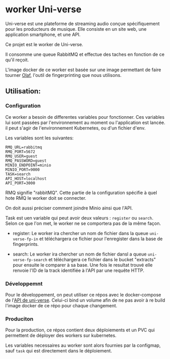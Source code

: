 # worker Uni-verse

Uni-verse est une plateforme de streaming audio conçue spécifiquement pour les producteurs de musique.
Elle consiste en un site web, une application smartphone, et une API.

Ce projet est le worker de Uni-verse.

Il consomme une queue RabbitMQ et effectue des taches en fonction de ce qu'il reçoit.

L'image docker de ce worker est basée sur une image permettant de faire tourner [Olaf](https://github.com/JorenSix/Olaf), l'outil de fingerprinting que nous utilisons.


## Utilisation:

### Configuration
Ce worker a besoin de differentes variables pour fonctionner. Ces variables lui sont passées par l'environnement au moment ou l'application est lancée. il peut s'agir de l'environnement Kubernetes, ou d'un fichier d'env.

Les variables sont les suivantes:
```
RMQ_URL=rabbitmq
RMQ_PORT=5672
RMQ_USER=guest
RMQ_PASSWORD=guest
MINIO_ENDPOINT=minio
MINIO_PORT=9000
TASK=search
API_HOST=localhost
API_PORT=3000
```

RMQ signifie "rabbitMQ". Cette partie de la configuration spécifie à quel hote RMQ le worker doit se connecter.

On doit aussi préciser comment joindre Minio ainsi que l'API.


Task est uen variable qui peut avoir deux valeurs : `register` ou `search`. Selon ce que l'on met, le worker ne se comportera pas de la même façon.

- register: Le worker ira chercher un nom de fichier dans la queue `uni-verse-fp-in` et téléchargera ce fichier pour l'enregister dans la base de fingerprints.

- search: Le worker ira chercher un nom de fichier dansl a queue `uni-verse-fp-search` et téléchargera ce fichier dans le bucket "extracts" pour ensuite le comparer à sa base. Une fois le resultat trouvé elle renvoie l'ID de la track identifiée à l'API par une requête HTTP.

### Développemnt

Pour le développement, on peut utiliser ce répos avec le docker-compose de l'[API de uni-verse](https://github.com/uni-verse-fm/uni-verse-api). Celui-ci bind un volume afin de ne pas avoir à re build l'image docker de ce répo pour chaque changement.

### Produciton
Pour la production, ce répos contient deux déploiements et un PVC qui permettent de déployer des workers sur kubernetes.

Les variables necessaires au worker sont alors fournies par la configmap, sauf `task` qui est directement dans le déploiement.